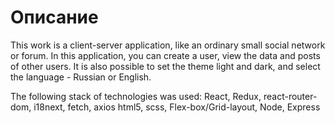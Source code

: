 # Описание

This work is a client-server application, like an ordinary small social network or forum. In this application, you can create a user, view the data and posts of other users. It is also possible to set the theme light and dark, and select the language - Russian or English.

The following stack of technologies was used:
React, Redux, react-router-dom, i18next, fetch, axios
html5, scss, Flex-box/Grid-layout, Node, Express

